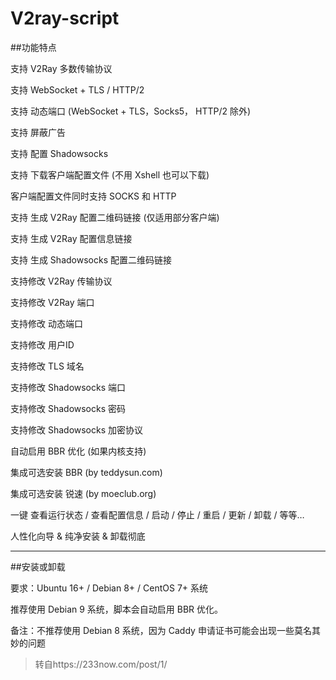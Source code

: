 # V2ray-script  
##功能特点

支持 V2Ray 多数传输协议

支持 WebSocket + TLS / HTTP/2

支持 动态端口 (WebSocket + TLS，Socks5， HTTP/2 除外)

支持 屏蔽广告

支持 配置 Shadowsocks

支持 下载客户端配置文件 (不用 Xshell 也可以下载)

客户端配置文件同时支持 SOCKS 和 HTTP

支持 生成 V2Ray 配置二维码链接 (仅适用部分客户端)


支持 生成 V2Ray 配置信息链接

支持 生成 Shadowsocks 配置二维码链接

支持修改 V2Ray 传输协议

支持修改 V2Ray 端口

支持修改 动态端口

支持修改 用户ID

支持修改 TLS 域名

支持修改 Shadowsocks 端口

支持修改 Shadowsocks 密码

支持修改 Shadowsocks 加密协议

自动启用 BBR 优化 (如果内核支持)

集成可选安装 BBR (by teddysun.com)

集成可选安装 锐速 (by moeclub.org)


一键 查看运行状态 / 查看配置信息 / 启动 / 停止 / 重启 / 更新 / 卸载 / 等等…

人性化向导 & 纯净安装 & 卸载彻底

*******
##安装或卸载

要求：Ubuntu 16+ / Debian 8+ / CentOS 7+ 系统

推荐使用 Debian 9 系统，脚本会自动启用 BBR 优化。

备注：不推荐使用 Debian 8 系统，因为 Caddy 申请证书可能会出现一些莫名其妙的问题


>转自https://233now.com/post/1/
